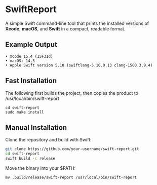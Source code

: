 # SwiftReport

A simple Swift command-line tool that prints the installed versions of **Xcode**, **macOS**, and **Swift** in a compact, readable format.

## Example Output
```
• Xcode 15.4 (15F31d)
• macOS: 14.5
• Apple Swift version 5.10 (swiftlang-5.10.0.13 clang-1500.3.9.4)
```

## Fast Installation

The following first builds the project, then copies the product to /usr/local/bin/swift-report

```
cd swift-report
sudo make install
```

## Manual Installation

Clone the repository and build with Swift:

```bash
git clone https://github.com/your-username/swift-report.git
cd swift-report
swift build -c release
```

Move the binary into your $PATH:

```
mv .build/release/swift-report /usr/local/bin/swift-report
```
